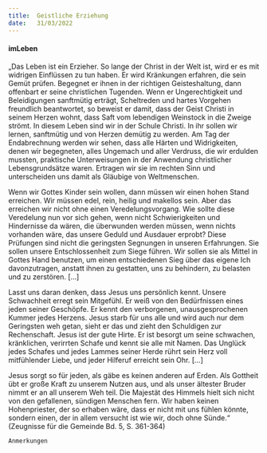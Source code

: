 ```yaml
---
title:  Geistliche Erziehung
date:   31/03/2022
---
```


#### imLeben

„Das Leben ist ein Erzieher. So lange der Christ in der Welt ist, wird er es mit widrigen Einflüssen zu tun haben. Er wird Kränkungen erfahren, die sein Gemüt prüfen. Begegnet er ihnen in der richtigen Geisteshaltung, dann offenbart er seine christlichen Tugenden. Wenn er Ungerechtigkeit und Beleidigungen sanftmütig erträgt, Scheltreden und hartes Vorgehen freundlich beantwortet, so beweist er damit, dass der Geist Christi in seinem Herzen wohnt, dass Saft vom lebendigen Weinstock in die Zweige strömt. In diesem Leben sind wir in der Schule Christi. In ihr sollen wir lernen, sanftmütig und von Herzen demütig zu werden. Am Tag der Endabrechnung werden wir sehen, dass alle Härten und Widrigkeiten, denen wir begegneten, alles Ungemach und aller Verdruss, die wir erdulden mussten, praktische Unterweisungen in der Anwendung christlicher Lebensgrundsätze waren. Ertragen wir sie im rechten Sinn und unterscheiden uns damit als Gläubige von Weltmenschen.

Wenn wir Gottes Kinder sein wollen, dann müssen wir einen hohen Stand erreichen. Wir müssen edel, rein, heilig und makellos sein. Aber das erreichen wir nicht ohne einen Veredelungsvorgang. Wie sollte diese Veredelung nun vor sich gehen, wenn nicht Schwierigkeiten und Hindernisse da wären, die überwunden werden müssen, wenn nichts vorhanden wäre, das unsere Geduld und Ausdauer erprobt? Diese Prüfungen sind nicht die geringsten Segnungen in unseren Erfahrungen. Sie sollen unsere Entschlossenheit zum Siege führen. Wir sollen sie als Mittel in Gottes Hand benutzen, um einen entschiedenen Sieg über das eigene Ich davonzutragen, anstatt ihnen zu gestatten, uns zu behindern, zu belasten und zu zerstören. [...]

Lasst uns daran denken, dass Jesus uns persönlich kennt. Unsere Schwachheit erregt sein Mitgefühl. Er weiß von den Bedürfnissen eines jeden seiner Geschöpfe. Er kennt den verborgenen, unausgesprochenen Kummer jedes Herzens. Jesus starb für uns alle und wird auch nur dem Geringsten weh getan, sieht er das und zieht den Schuldigen zur Rechenschaft. Jesus ist der gute Hirte. Er ist besorgt um seine schwachen, kränklichen, verirrten Schafe und kennt sie alle mit Namen. Das Unglück jedes Schafes und jedes Lammes seiner Herde rührt sein Herz voll mitfühlender Liebe, und jeder Hilferuf erreicht sein Ohr. [...]

Jesus sorgt so für jeden, als gäbe es keinen anderen auf Erden. Als Gottheit übt er große Kraft zu unserem Nutzen aus, und als unser ältester Bruder nimmt er an all unserem Weh teil. Die Majestät des Himmels hielt sich nicht von den gefallenen, sündigen Menschen fern. Wir haben keinen Hohenpriester, der so erhaben wäre, dass er nicht mit uns fühlen könnte, sondern einen, der in allem versucht ist wie wir, doch ohne Sünde.“ (Zeugnisse für die Gemeinde Bd. 5, S. 361-364)


`Anmerkungen`
